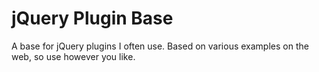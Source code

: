 jQuery Plugin Base
==================

A base for jQuery plugins I often use. Based on various examples on the web, so use however you like.